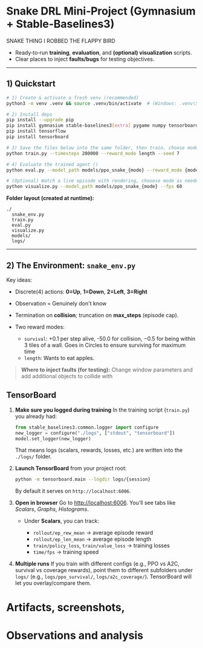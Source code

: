 # Snake DRL Mini‑Project (Gymnasium + Stable‑Baselines3)

SNAKE THING I ROBBED THE FLAPPY BIRD

* Ready‑to‑run **training**, **evaluation**, and **(optional) visualization** scripts.
* Clear places to inject **faults/bugs** for testing objectives.

---

## 1) Quickstart

```bash
# 1) Create & activate a fresh venv (recommended)
python3 -m venv .venv && source .venv/bin/activate  # (Windows: .venv\Scripts\activate) activate.bat

# 2) Install deps
pip install --upgrade pip
pip install gymnasium stable-baselines3[extra] pygame numpy tensorboard
pip install tensorflow
pip install tensorboard

# 3) Save the files below into the same folder, then train. choose mode if needed (length or survival):
python train.py --timesteps 200000 --reward_mode length --seed 7

# 4) Evaluate the trained agent ()
python eval.py --model_path models/ppo_snake_{mode} --reward_mode {mode} --episodes 10 --render 0 --json_out logs/{mode}_eval.json

# (Optional) Watch a live episode with rendering, chooose mode as needed (ppo_snake_{mode}). best_model is saved in the same models folder
python visualize.py --model_path models/ppo_snake_{mode} --fps 60 

```

**Folder layout (created at runtime):**

```
./
  snake_env.py
  train.py
  eval.py
  visualize.py
  models/
  logs/
```

---

## 2) The Environment: `snake_env.py`

Key ideas:


* Discrete(4) actions: **0=Up**, **1=Down**, **2=Left**, **3=Right**
* Observation = Genuinely don't know
* Termination on **collision**; truncation on **max\_steps** (episode cap).
* Two reward modes:

  * `survival`: +0.1 per step alive, -50.0 for collision, −0.5 for being within 3 tiles of a wall. Goes in Circles to ensure surviving for maximum time
  * `length`: Wants to eat apples.


> **Where to inject faults (for testing):**
> Change window parameters and add additional objects to collide with


## TensorBoard

1. **Make sure you logged during training**
   In the training script (`train.py`) you already had:

   ```python
   from stable_baselines3.common.logger import configure
   new_logger = configure("./logs", ["stdout", "tensorboard"])
   model.set_logger(new_logger)
   ```

   That means logs (scalars, rewards, losses, etc.) are written into the `./logs/` folder.

2. **Launch TensorBoard** from your project root:

   ```bash
   python -m tensorboard.main --logdir logs/{session}
   ```

   By default it serves on `http://localhost:6006`.

3. **Open in browser**
   Go to [http://localhost:6006](http://localhost:6006). You’ll see tabs like *Scalars*, *Graphs*, *Histograms*.

   * Under **Scalars**, you can track:

     * `rollout/ep_rew_mean` → average episode reward
     * `rollout/ep_len_mean` → average episode length
     * `train/policy_loss`, `train/value_loss` → training losses
     * `time/fps` → training speed

4. **Multiple runs**
   If you train with different configs (e.g., PPO vs A2C, survival vs coverage rewards), point them to different subfolders under `logs/` (e.g., `logs/ppo_survival/`, `logs/a2c_coverage/`). TensorBoard will let you overlay/compare them.



# Artifacts, screenshots, 



# Observations and analysis